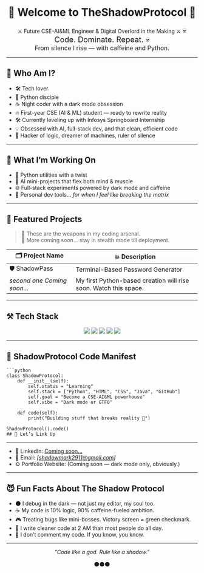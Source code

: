 <h1 align="center">🖤 Welcome to TheShadowProtocol 🖤</h1>

<p align="center">
⚔️ Future CSE-AI&ML Engineer & Digital Overlord in the Making ⚔️  
<span style="font-size:20px;">💀 Code. Dominate. Repeat. 💀</span><br>
<span style="font-size:16px;">From silence I rise — with caffeine and Python.</span>
</p>

---

## 🧠 Who Am I?

- 🛠️ Tech lover  
- 🐍 Python disciple  
- ☕ Night coder with a dark mode obsession  
- 🔥 First-year CSE (AI & ML) student — ready to rewrite reality  
- 🛠️ Currently leveling up with Infosys Springboard Internship  
- 💡 Obsessed with AI, full-stack dev, and that clean, efficient code  
- 🧩 Hacker of logic, dreamer of machines, ruler of silence  

---

## 🚀 What I’m Working On

- 🐍 Python utilities with a twist  
- 🤖 AI mini-projects that flex both mind & muscle  
- 🌐 Full-stack experiments powered by dark mode and caffeine  
- 👾 Personal dev tools… *for when I feel like breaking the matrix*  

---

## 🧪 Featured Projects

> 🔧 These are the weapons in my coding arsenal.  
> 🧠 More coming soon... stay in stealth mode till deployment.

| 🗂️ Project Name | 💥 Description |
|------------------|----------------|
|  🛡️ ShadowPass   | Terminal-Based Password Generator  |
| *second one Coming soon...* | My first Python-based creation will rise soon. Watch this space. |

---

## ⚒️ Tech Stack

<div align="center">

<img src="https://img.shields.io/badge/Python-3670A0?style=for-the-badge&logo=python&logoColor=fff" />
<img src="https://img.shields.io/badge/Java-ED8B00?style=for-the-badge&logo=java&logoColor=white" />
<img src="https://img.shields.io/badge/HTML5-E34F26?style=for-the-badge&logo=html5&logoColor=white" />
<img src="https://img.shields.io/badge/CSS3-1572B6?style=for-the-badge&logo=css3&logoColor=white" />
<img src="https://img.shields.io/badge/GitHub-181717?style=for-the-badge&logo=github&logoColor=white" />

</div>

---

## 📜 ShadowProtocol Code Manifest

    ```python
    class ShadowProtocol:
        def __init__(self):
            self.status = "Learning"
            self.stack = ["Python", "HTML", "CSS", "Java", "GitHub"]
            self.goal = "Become a CSE-AI&ML powerhouse"
            self.vibe = "Dark mode or GTFO"
    
        def code(self):
            print("Building stuff that breaks reality 🤖")
    
    ShadowProtocol().code()
    ## 💬 Let’s Link Up

---
- 💼 LinkedIn: [Coming soon…](https://linkedin.com)
- 📧 Email: *[shadowmark2911@gmail.com]*
- ⚙️ Portfolio Website: (Coming soon — dark mode only, obviously.)

---

## 😈 Fun Facts About The Shadow Protocol

- 🌑 I debug in the dark — not just my editor, my soul too.  
- ☕ My code is 10% logic, 90% caffeine-fueled ambition.  
- 🎮 Treating bugs like mini-bosses. Victory screen = green checkmark.  
- 👻 I write cleaner code at 2 AM than most people do all day.  
- 🔮 I don’t comment my code. If you know, you know.  

---

<p align="center"><i>"Code like a god. Rule like a shadow."</i></p>
<p align="center">⚫⚫⚫</p>   

